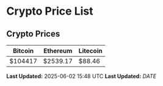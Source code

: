# Crypto Price List

## Crypto Prices
| Bitcoin | Ethereum | Litecoin |
| ------- | -------- | -------- |
| $104417 | $2539.17 | $88.46 |
**Last Updated:** 2025-06-02 15:48 UTC
**Last Updated:** $DATE$
